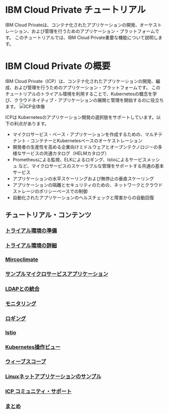# IBM Cloud Private チュートリアル

IBM Cloud Privateは、コンテナ化されたアプリケーションの開発、オーケストレーション、および管理を行うためのアプリケーション・プラットフォームです。
このチュートリアルでは、IBM Cloud Private重要な機能について説明します。


# IBM Cloud Private の概要
IBM Cloud Private（ICP）は、コンテナ化されたアプリケーションの開発、編成、および管理を行うためのアプリケーション・プラットフォームです。 
このチュートリアルのトライアル環境を利用することで、Kubernetesの概念を学び、クラウドネイティブ・アプリケーションの展開と管理を開始するのに役立ちます。
![ICP全体像](https://github.com/ICpTrial/ICPTrialJapan/blob/master/pictures/README/icpoverview.png)

ICPは Kubernetesのアプリケーション開発の選択肢をサポートしています。以下の利点があります。
* マイクロサービス・ベース・アプリケーションを作成するための、マルチテナント・コンテナーとKubernetesベースのオーケストレーション
* 開発者の生産性を高める企業向けミドルウェアとオープンテクノロジーの多様なサービスの共通カタログ（HELMカタログ）
* Prometheusによる監視、ELKによるロギング、Istioによるサービスメッシュ など、マイクロサービスのスケーラブルな管理をサポートする共通の基本サービス
* アプリケーションの水平スケーリングおよび無停止の垂直スケーリング
* アプリケーションの隔離とセキュリティのための、ネットワークとクラウドストレージのポリシーベースでの制御
* 自動化されたアプリケーションのヘルスチェックと障害からの自動回復

## チュートリアル・コンテンツ
### [トライアル環境の準備](https://github.com/ICpTrial/ICPTrialJapan/blob/master/reserve.md)
### [トライアル環境の詳細](https://github.com/ICpTrial/ICPTrialJapan/blob/master/environemnt.md)
### [Mircoclimate](https://github.com/ICpTrial/ICPTrialJapan/blob/master/microclimate.md)
### [サンプルマイクロサービスアプリケーション](https://github.com/ICpTrial/ICPTrialJapan/blob/master/samplemicroservice.md)
### [LDAPとの統合](https://github.com/ICpTrial/ICPTrialJapan/blob/master/ldapintegrntion.md)
### [モニタリング](https://github.com/ICpTrial/ICPTrialJapan/blob/master/monitoring.md)
### [ロギング](https://github.com/ICpTrial/ICPTrialJapan/blob/master/logging.md)
### [Istio](https://github.com/ICpTrial/ICPTrialJapan/blob/master/istio.md)
### [Kubernetes操作ビュー](https://github.com/ICpTrial/ICPTrialJapan/blob/master/opertionalview)
### [ウィーブスコープ](https://github.com/ICpTrial/ICPTrialJapan/blob/master/weavescope.md)
### [Linuxネットアプリケーションのサンプル](https://github.com/ICpTrial/ICPTrialJapan/blob/master/dotnetapplication.md)
### [ICP コミュニティ・サポート](https://github.com/ICpTrial/ICPTrialJapan/blob/master/communitysupport.md)
### [まとめ](https://github.com/ICpTrial/ICPTrialJapan/blob/master/summary.md)
